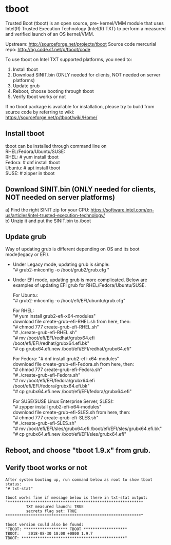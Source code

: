 # tboot
Trusted Boot (tboot) is an open source, pre- kernel/VMM module that uses Intel(R) Trusted Execution Technology (Intel(R) TXT) to perform a measured and verified launch of an OS kernel/VMM. 

Upstream: <http://sourceforge.net/projects/tboot>
Source code mercurial repo: <http://hg.code.sf.net/p/tboot/code>

To use tboot on Intel TXT supported platforms, you need to:
1. Install tboot
2. Download SINIT.bin (ONLY needed for clients, NOT needed on server platforms)
3. Update grub
4. Reboot, choose booting through tboot
5. Verify tboot works or not

If no tboot package is available for installation, please try to build from source code by referring to wiki:
https://sourceforge.net/p/tboot/wiki/Home/    

## Install tboot    
tboot can be installed through command line on RHEL/Fedora/Ubuntu/SUSE:    
RHEL: # yum install tboot    
Fedora: # dnf install tboot    
Ubuntu: # apt install tboot    
SUSE: # zipper in tboot    

## Download SINIT.bin (ONLY needed for clients, NOT needed on server platforms)    
a) Find the right SINIT zip for your CPU: https://software.intel.com/en-us/articles/intel-trusted-execution-technology/    
b) Unzip it and put the SINIT.bin to /boot    

## Update grub    
Way of updating grub is different depending on OS and its boot mode(legacy or EFI).

* Under Legacy mode, updating grub is simple:    
"# grub2-mkconfig -o /boot/grub2/grub.cfg "

* Under EFI mode, updating grub is more complicated. 
Below are examples of updating EFI grub for RHEL/Fedora/Ubuntu/SUSE.    

    For Ubuntu:     
    "# grub2-mkconfig -o /boot/efi/EFI/ubuntu/grub.cfg"

    For RHEL:    
    "# yum install grub2-efi-x64-modules"    
    download file create-grub-efi-RHEL.sh from here, then:    
    "# chmod 777 create-grub-efi-RHEL.sh"    
    "# ./create-grub-efi-RHEL.sh"    
    "# mv /boot/efi/EFI/redhat/grubx64.efi /boot/efi/EFI/redhat/grubx64.efi.bk"    
    "# cp grubx64.efi.new /boot/efi/EFI/redhat/grubx64.efi"    

    For Fedora:
    "# dnf install grub2-efi-x64-modules"    
    download file create-grub-efi-Fedora.sh from here, then:    
    "# chmod 777 create-grub-efi-Fedora.sh"    
    "# ./create-grub-efi-Fedora.sh"    
    "# mv /boot/efi/EFI/fedora/grubx64.efi /boot/efi/EFI/fedora/grubx64.efi.bk"    
    "# cp grubx64.efi.new /boot/efi/EFI/fedora/grubx64.efi"    

    For SUSE(SUSE Linux Enterprise Server, SLES):    
    "# zypper install grub2-efi-x64-modules"    
    download file create-grub-efi-SLES.sh from here, then:    
    "# chmod 777 create-grub-efi-SLES.sh"    
    "# ./create-grub-efi-SLES.sh"    
    "# mv /boot/efi/EFI/sles/grubx64.efi /boot/efi/EFI/sles/grubx64.efi.bk"    
    "# cp grubx64.efi.new /boot/efi/EFI/sles/grubx64.efi"    

## Reboot, and choose "tboot 1.9.x" from grub.

## Verify tboot works or not    
    After system booting up, run command below as root to show tboot status:    
    "# txt-stat"    

    tboot works fine if message below is there in txt-stat output:    
    "***********************************************************    
             TXT measured launch: TRUE    
             secrets flag set: TRUE    
    ***********************************************************"    

    tboot version could also be found:    
    "TBOOT: ******************* TBOOT *******************    
    TBOOT:    2018-08-30 18:00 +0800 1.9.7    
    TBOOT: *********************************************"    
